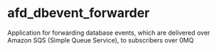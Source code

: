 # afd_dbevent_forwarder
Application for forwarding database events, which are delivered over Amazon SQS (Simple Queue Service), to subscribers over 0MQ

